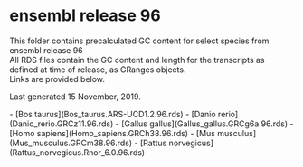 # ensembl release 96

<p>This folder contains precalculated GC content for select species from ensembl release 96<br>
All RDS files contain the GC content and length for the transcripts as defined at time of release, as GRanges objects.<br>
Links are provided below.</p>

<p>Last generated 15 November, 2019.</p>
- [Bos taurus](Bos_taurus.ARS-UCD1.2.96.rds)
- [Danio rerio](Danio_rerio.GRCz11.96.rds)
- [Gallus gallus](Gallus_gallus.GRCg6a.96.rds)
- [Homo sapiens](Homo_sapiens.GRCh38.96.rds)
- [Mus musculus](Mus_musculus.GRCm38.96.rds)
- [Rattus norvegicus](Rattus_norvegicus.Rnor_6.0.96.rds)